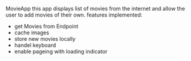 MovieApp 
this app displays list of movies from the internet and allow the user to add movies of their own.
features implemented:
  - get Movies from Endpoint
  - cache images 
  - store new movies locally 
  - handel keyboard 
  - enable pageing with loading indicator  
